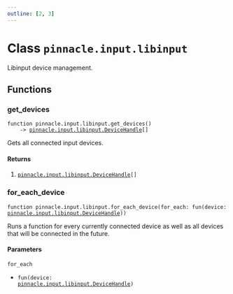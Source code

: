 ```yaml
---
outline: [2, 3]
---
```


# Class `pinnacle.input.libinput`


Libinput device management.



## Functions

### <Badge type="function" text="function" /> get_devices

<div class="language-lua"><pre><code>function pinnacle.input.libinput.get_devices()
    -> <a href="/lua-reference/main/classes/pinnacle.input.libinput.DeviceHandle">pinnacle.input.libinput.DeviceHandle</a>[]</code></pre></div>

Gets all connected input devices.




#### Returns

1. <code><a href="/lua-reference/main/classes/pinnacle.input.libinput.DeviceHandle">pinnacle.input.libinput.DeviceHandle</a>[]</code>




### <Badge type="function" text="function" /> for_each_device

<div class="language-lua"><pre><code>function pinnacle.input.libinput.for_each_device(for_each: fun(device: <a href="/lua-reference/main/classes/pinnacle.input.libinput.DeviceHandle">pinnacle.input.libinput.DeviceHandle</a>))</code></pre></div>

Runs a function for every currently connected device as well as
all devices that will be connected in the future.


#### Parameters

`for_each`
  - <code>fun(device: <a href="/lua-reference/main/classes/pinnacle.input.libinput.DeviceHandle">pinnacle.input.libinput.DeviceHandle</a>)</code>





